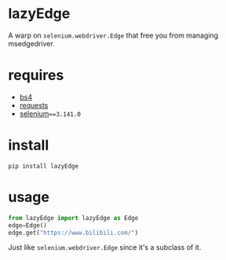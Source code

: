 # lazyEdge
A warp on ```selenium.webdriver.Edge``` that free you from managing msedgedriver.
# requires
- [bs4](https://pypi.org/project/beautifulsoup4/)
- [requests](https://docs.python-requests.org/en/latest/)
- [selenium](https://github.com/SeleniumHQ/selenium/)```==3.141.0```
# install
```
pip install lazyEdge
```
# usage
```python
from lazyEdge import lazyEdge as Edge
edge=Edge()
edge.get("https://www.bilibili.com/")
```
Just like ```selenium.webdriver.Edge``` since it's a subclass of it.
